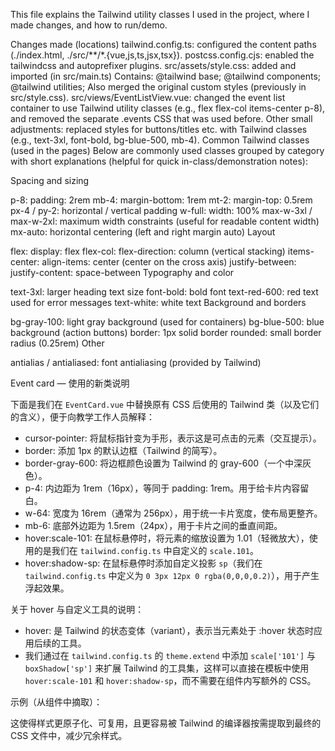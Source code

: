 This file explains the Tailwind utility classes I used in the project, where I made changes, and how to run/demo.

Changes made (locations)
tailwind.config.ts: configured the content paths (./index.html, ./src/**/*.{vue,js,ts,jsx,tsx}).
postcss.config.cjs: enabled the tailwindcss and autoprefixer plugins.
src/assets/style.css: added and imported (in src/main.ts)
Contains:
@tailwind base;
@tailwind components;
@tailwind utilities;
Also merged the original custom styles (previously in src/style.css).
src/views/EventListView.vue: changed the event list container to use Tailwind utility classes (e.g., flex flex-col items-center p-8), and removed the separate .events CSS that was used before.
Other small adjustments: replaced styles for buttons/titles etc. with Tailwind classes (e.g., text-3xl, font-bold, bg-blue-500, mb-4).
Common Tailwind classes (used in the pages)
Below are commonly used classes grouped by category with short explanations (helpful for quick in-class/demonstration notes):

Spacing and sizing

p-8: padding: 2rem
mb-4: margin-bottom: 1rem
mt-2: margin-top: 0.5rem
px-4 / py-2: horizontal / vertical padding
w-full: width: 100%
max-w-3xl / max-w-2xl: maximum width constraints (useful for readable content width)
mx-auto: horizontal centering (left and right margin auto)
Layout

flex: display: flex
flex-col: flex-direction: column (vertical stacking)
items-center: align-items: center (center on the cross axis)
justify-between: justify-content: space-between
Typography and color

text-3xl: larger heading text size
font-bold: bold font
text-red-600: red text used for error messages
text-white: white text
Background and borders

bg-gray-100: light gray background (used for containers)
bg-blue-500: blue background (action buttons)
border: 1px solid border
rounded: small border radius (0.25rem)
Other

antialias / antialiased: font antialiasing (provided by Tailwind)

Event card — 使用的新类说明

下面是我们在 `EventCard.vue` 中替换原有 CSS 后使用的 Tailwind 类（以及它们的含义），便于向教学工作人员解释：

- cursor-pointer: 将鼠标指针变为手形，表示这是可点击的元素（交互提示）。
- border: 添加 1px 的默认边框（Tailwind 的简写）。
- border-gray-600: 将边框颜色设置为 Tailwind 的 gray-600（一个中深灰色）。
- p-4: 内边距为 1rem（16px），等同于 padding: 1rem。用于给卡片内容留白。
- w-64: 宽度为 16rem（通常为 256px），用于统一卡片宽度，使布局更整齐。
- mb-6: 底部外边距为 1.5rem（24px），用于卡片之间的垂直间距。
- hover:scale-101: 在鼠标悬停时，将元素的缩放设置为 1.01（轻微放大），使用的是我们在 `tailwind.config.ts` 中自定义的 `scale.101`。
- hover:shadow-sp: 在鼠标悬停时添加自定义投影 `sp`（我们在 `tailwind.config.ts` 中定义为 `0 3px 12px 0 rgba(0,0,0,0.2)`），用于产生浮起效果。

关于 hover 与自定义工具的说明：
- hover: 是 Tailwind 的状态变体（variant），表示当元素处于 :hover 状态时应用后续的工具。
- 我们通过在 `tailwind.config.ts` 的 `theme.extend` 中添加 `scale['101']` 与 `boxShadow['sp']` 来扩展 Tailwind 的工具集，这样可以直接在模板中使用 `hover:scale-101` 和 `hover:shadow-sp`，而不需要在组件内写额外的 CSS。

示例（从组件中摘取）：

<div class="cursor-pointer border border-gray-600 p-4 w-64 mb-6 hover:scale-101 hover:shadow-sp">
	<!-- 卡片内容 -->
</div>

这使得样式更原子化、可复用，且更容易被 Tailwind 的编译器按需提取到最终的 CSS 文件中，减少冗余样式。